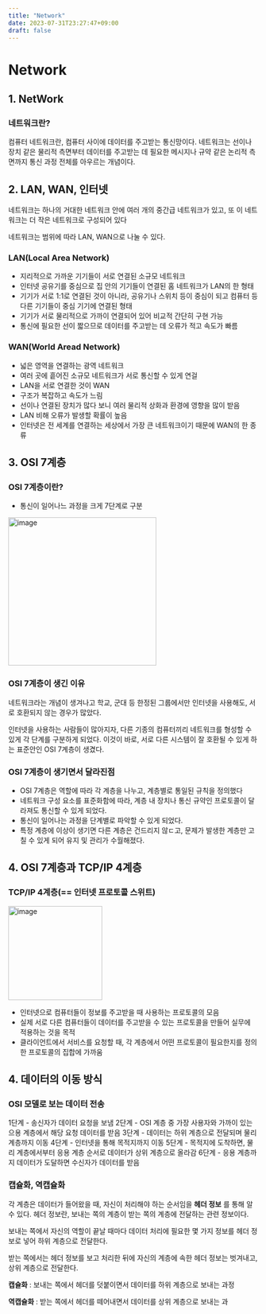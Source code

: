 ```yaml
---
title: "Network"
date: 2023-07-31T23:27:47+09:00
draft: false
---
```


# Network
## 1. NetWork
### 네트워크란?
컴퓨터 네트워크란, 컴퓨터 사이에 데이터를 주고받는 통신망이다.
네트워크는 선이나 장치 같은 물리적 측면부터 데이터를 주고받는 데 필요한 메시지나 규약 같은 논리적 측면까지 통신 과정 전체를 아우르는 개념이다.

## 2. LAN, WAN, 인터넷
네트워크는 하나의 거대한 네트워크 안에 여러 개의 중간급 네트워크가 있고, 또 이 네트워크는 더 작은 네트워크로 구성되어 있다

네트워크는 범위에 따라 LAN, WAN으로 나눌 수 있다.

### LAN(Local Area Network)
- 지리적으로 가까운 기기들이 서로 연결된 소규모 네트워크
- 인터넷 공유기를 중심으로 집 안의 기기들이 연결된 홈 네트워크가 LAN의 한 형태
- 기기가 서로 1:1로 연결된 것이 아니라, 공유기나 스위치 등이 중심이 되고 컴퓨터 등 다른 기기들이 중심 기기에 연결된 형태
- 기기가 서로 물리적으로 가까이 연결되어 있어 비교적 간단히 구현 가능
-  통신에 필요한 선이 짧으므로 데이터를 주고받는 데 오류가 적고 속도가 빠름

### WAN(World Aread Network)
- 넓은 영역을 연결하는 광역 네트워크
- 여러 곳에 흩어진 소규모 네트워크가 서로 통신할 수 있게 연걸
- LAN을 서로 연결한 것이 WAN
- 구조가 복잡하고 속도가 느림
- 선이나 연결된 장치가 많다 보니 여러 물리적 상화과 환경에 영향을 많이 받음
- LAN 비해 오류가 발생할 확률이 높음
- 인터넷은 전 세계를 연결하는 세상에서 가장 큰 네트워크이기 때문에 WAN의 한 종류


## 3. OSI 7계층
### OSI 7계층이란?
- 통신이 일어나느 과정을 크게 7단계로 구분

<img width="298" alt="image" src="https://github.com/yumin00/blog/assets/130362583/d87def74-a9b4-4f26-aabd-72f692d60644">

### OSI 7계층이 생긴 이유
네트워크라는 개념이 생겨나고 학교, 군대 등 한정된 그룹에서만 인터넷을 사용해도, 서로 호환되지 않는 경우가 많았다.

인터넷을 사용하는 사람들이 많아지자, 다른 기종의 컴퓨터끼리 네트워크를 형성할 수 있게 각 단계를 구분하게 되었다. 이것이 바로, 서로 다른 시스템이 잘 호환될 수 있게 하는 표준안인 OSI 7계층이 생겼다.

### OSI 7계층이 생기면서 달라진점
- OSI 7계층은 역할에 따라 각 계층을 나누고, 계층별로 통일된 규칙을 정의했다
- 네트워크 구성 요소를 표준화함에 따라, 계층 내 장치나 통신 규약인 프로토콜이 달라져도 통신할 수 있게 되었다.
- 통신이 일어나는 과정을 단계별로 파악할 수 있게 되었다.
- 특정 계층에 이상이 생기면 다른 계층은 건드리지 않ㄷ고, 문제가 발생한 계층만 고칠 수 있게 되어 유지 및 관리가 수월해졌다.

## 4. OSI 7계층과 TCP/IP 4계층
### TCP/IP 4계층(== 인터넷 프로토콜 스위트)
<img width="189" alt="image" src="https://github.com/yumin00/problem-solving/assets/130362583/e8c2ce3a-b43b-4be1-836b-5d89cfb63ce7">

- 인터넷으로 컴퓨터들이 정보를 주고받을 때 사용하는 프로토콜의 모음
- 실제 서로 다른 컴퓨터들이 데이터를 주고받을 수 있는 프로토콜을 만들어 실무에 적용하는 것을 목적
- 클라이언트에서 서비스를 요청할 때, 각 계층에서 어떤 프로토콜이 필요한지를 정의한 프로토콜의 집합에 가까움

## 4. 데이터의 이동 방식
### OSI 모델로 보는 데이터 전송
1단계 - 송신자가 데이터 요청을 보냄
2단계 - OSI 계층 중 가장 사용자와 가까이 있는 으용 계층에서 해당 요청 데이터를 받음
3단계 - 데이터는 하위 계층으로 전달되며 물리 계층까지 이동
4단계 - 인터넷을 통해 목적지까지 이동
5단계 - 목적지에 도착하면, 물리 계층에서부터 응용 계층 순서로 데이터가 상위 계층으로 올라감
6단계 - 응용 계층까지 데이터가 도달하면 수신자가 데이터를 받음

### 캡슐화, 역캡슐화
각 계층은 데이터가 들어왔을 때, 자신이 처리해야 하는 순서임을 **헤더 정보** 를 통해 알 수 있다. 헤더 정보란, 보내는 쪽의 계층이 받는 쪽의 계층에 전달하는 관련 정보이다.

보내는 쪽에서 자신의 역할이 끝날 때마다 데이터 처리에 필요한 몇 가지 정보를 헤더 정보로 넣어 하위 계층으로 전달한다.

받는 쪽에서는 헤더 정보를 보고 처리한 뒤에 자신의 계층에 속한 헤더 정보는 벗겨내고, 상위 계층으로 전달한다.

**캡슐화** : 보내는 쪽에서 헤더를 덧붙이면서 데이터를 하위 계층으로 보내는 과정

**역캡슐화** : 받는 쪽에서 헤더를 떼어내면서 데이터를 상위 계층으로 보내는 과 